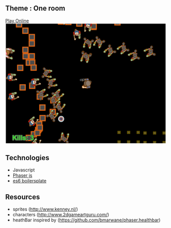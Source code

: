 ## Theme  : One room
[Play Online](https://guillaume-gomez.github.io/LD37/build/)
![Game](./preview.png "ScreenShot")

## Technologies
- Javascript
- [Phaser js](http://phaser.io/)
- [es6 boilersplate](https://github.com/belohlavek/phaser-es6-boilerplate)

## Resources
- sprites (http://www.kenney.nl/)
- characters (http://www.2dgameartguru.com/)
- heathBar inspired by (https://github.com/bmarwane/phaser.healthbar)